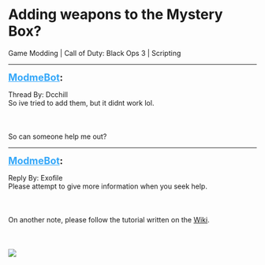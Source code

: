 # Adding weapons to the Mystery Box?
Game Modding | Call of Duty: Black Ops 3 | Scripting

---
<strong style="font-size: 1.4em;"><span style="text-decoration: underline;text-decoration-color: #34a7f9;"><span style="color:#34a7f9;">ModmeBot</span></span>:</strong>

<p>Thread By: Dcchill<br />So ive tried to add them, but it didnt work lol.<br /><br /><br /><br />So can someone help me out?</p>

---
<strong style="font-size: 1.4em;"><span style="text-decoration: underline;text-decoration-color: #34a7f9;"><span style="color:#34a7f9;">ModmeBot</span></span>:</strong>

<p>Reply By: Exofile<br />Please attempt to give more information when you seek help.<br /><br /><br /><br />On another note, please follow the tutorial written on the <a href="http://phabricator.aviacreations.com/w/black_ops_3/basics/setup_mystery_box_weapons/">Wiki</a>.<br /><br /><br /><br /><img style="max-width: 500px;" src="http://aviacreations.com/modme/emoticons/toothlessan.gif"></p>
